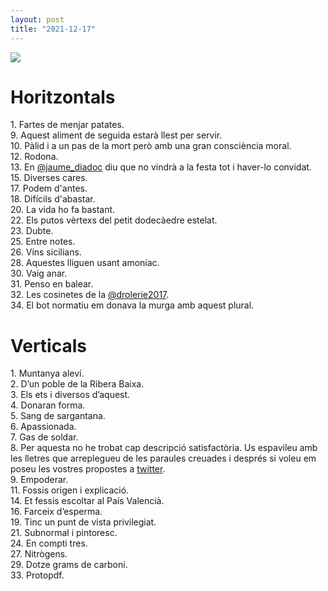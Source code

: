 ```yaml
---
layout: post
title: "2021-12-17"
---
```

[![]({{site.baseurl}}/assets/20211217/enc.blank.png)]({{site.baseurl}}/assets/20211217/enc.pdf)

# **Horitzontals**
1\. Fartes de menjar patates.  
9\. Aquest aliment de seguida estarà llest per servir.  
10\. Pàlid i a un pas de la mort però amb una gran consciència moral.  
12\. Rodona.  
13\. En [@jaume_diadoc](https://twitter.com/jaume_diadoc) diu que no vindrà a la festa tot i haver-lo convidat.  
15\. Diverses cares.  
17\. Podem d'antes.  
18\. Difícils d'abastar.  
20\. La vida ho fa bastant.  
22\. Els putos vèrtexs del petit dodecàedre estelat.  
23\. Dubte.  
25\. Entre notes.  
26\. Vins sicilians.  
28\. Aquestes lliguen usant amoníac.  
30\. Vaig anar.  
31\. Penso en balear.  
32\. Les cosinetes de la [@drolerie2017](https://twitter.com/drolerie2017).  
34\. El bot normatiu em donava la murga amb aquest plural.  

# **Verticals**
1\. Muntanya aleví.  
2\. D’un poble de la Ribera Baixa.  
3\. Els ets i diversos d’aquest.  
4\. Donaran forma.  
5\. Sang de sargantana.  
6\. Apassionada.  
7\. Gas de soldar.  
8\. Per aquesta no he trobat cap
descripció satisfactòria. Us espavileu
amb les lletres que arreplegueu de les
paraules creuades i després si voleu em
poseu les vostres propostes a [twitter](https://twitter.com/quimtestar/status/1471753220200579073).  
9\. Empoderar.  
11\. Fossis origen i explicació.  
14\. Et fessis escoltar al País Valencià.  
16\. Farceix d’esperma.  
19\. Tinc un punt de vista privilegiat.  
21\. Subnormal i pintoresc.  
24\. En compti tres.  
27\. Nitrògens.  
29\. Dotze grams de carboni.  
33\. Protopdf.  

<meta name="twitter:card" content="summary_large_image">
<meta name="twitter:site" content="@quimtestar">
<meta name="twitter:title" content="Encreuat 2021-12-17">
<meta name="twitter:image" content="{{site.url}}{{site.baseurl}}/assets/20211217/enc.blank.png">
<meta name="twitter:description" content="
Horitzontals
1. Fartes de menjar patates.
9. Aquest aliment de seguida estarà
llest per servir.
10. Pàlid i a un pas de la mort però
amb una gran consciència moral.
12. Rodona.
13. En @jaume_diadoc diu que no
vindrà a la festa tot i haver-lo convidat.
15. Diverses cares.
17. Podem d’antes.
18. Difícils d’abastar.
20. La vida ho fa bastant.
22. Els putos vèrtexs del petit
dodecàedre estelat.
23. Dubte.
25. Entre notes.
26. Vins sicilians.
28. Aquestes lliguen usant amoníac.
30. Vaig anar.
31. Penso en balear.
32. Les cosinetes de la @drolerie2017.
34. El bot normatiu em donava la
murga amb aquest plural.
Verticals
1. Muntanya aleví.
2. D’un poble de la Ribera Baixa.
3. Els ets i diversos d’aquest.
4. Donaran forma.
5. Sang de sargantana.
6. Apassionada.
7. Gas de soldar.
8. Per aquesta no he trobat cap
descripció satisfactòria. Us espavileu
amb les lletres que arreplegueu de les
paraules creuades i després si voleu em
poseu les vostres propostes a twitter.
9. Empoderar.
11. Fossis origen i explicació.
14. Et fessis escoltar al País Valencià.
16. Farceix d’esperma.
19. Tinc un punt de vista privilegiat.
21. Subnormal i pintoresc.
24. En compti tres.
27. Nitrògens.
29. Dotze grams de carboni.
33. Protopdf.
">
